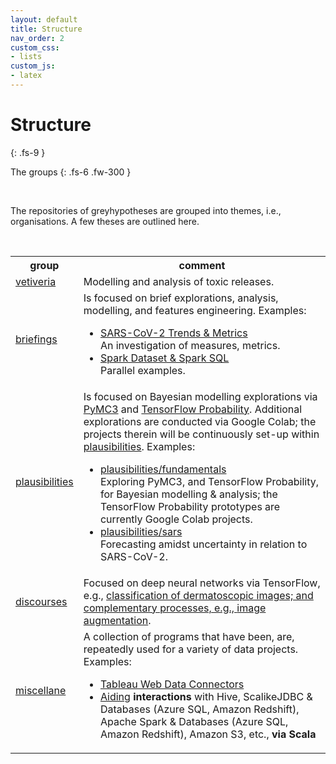 ```yaml
---
layout: default
title: Structure
nav_order: 2
custom_css:
- lists
custom_js:
- latex
---
```


# Structure
{: .fs-9 }

The groups
{: .fs-6 .fw-300 }

<br>

The repositories of greyhypotheses are grouped into themes, i.e., organisations.  A few theses are outlined here.

<br>

<table>

  <tr>
      <th style="width:20%">group</th><th>comment</th>
  </tr>

  <tr>
    <td><a href="https://vetiveria.github.io" target="\_blank">vetiveria</a></td>
    <td>Modelling and analysis of toxic releases.</td>
  </tr>

  <tr>
    <td><a href="https://briefings.github.io" target="\_blank">briefings</a></td>
    <td>Is focused on brief explorations, analysis, modelling, and features engineering.  Examples:
      <ul><li><a href="https://briefings.github.io/briefings/sars" target="\_blank">SARS-CoV-2 Trends & Metrics</a><br>An investigation of measures, metrics.</li>
          <li><a href="https://briefings.github.io/briefings/spark-dataset-and-spark-sql" target="\_blank">Spark Dataset & Spark SQL</a><br>Parallel examples.</li></ul>
    </td>
  </tr>

  <tr>
    <td><a href="https://github.com/plausibilities" target="\_blank">plausibilities</a></td>    
    <td>Is focused on Bayesian modelling explorations via <a href="https://docs.pymc.io" target="\_blank">PyMC3</a> and <a href="https://www.tensorflow.org/probability/">TensorFlow Probability</a>.  Additional explorations are conducted via Google Colab; the projects therein will be continuously set-up within <a href="https://github.com/plausibilities" target="\_blank">plausibilities</a>.  Examples:
      <ul>
        <li><a href="https://github.com/plausibilities/fundamentals" target="\_blank">plausibilities/fundamentals</a><br/>Exploring PyMC3, and TensorFlow Probability, for Bayesian modelling & analysis; the TensorFlow Probability prototypes are currently Google Colab projects.</li>
        <li><a href="https://github.com/plausibilities/sars" target="\_blank">plausibilities/sars</a><br/>Forecasting amidst uncertainty in relation to SARS-CoV-2.</li>
      </ul>
    </td>
  </tr>

  <tr>
    <td><a href="https://github.com/discourses" target="\_blank">discourses</a></td>
    <td>Focused on deep neural networks via TensorFlow, e.g., <a href="https://github.com/discourses/derma" target="\_blank">classification of dermatoscopic images; and complementary processes, e.g., <a href="https://github.com/discourses/augmentation" target="\_blank">image augmentation</a>.</td>
  </tr>

  <tr>
    <td><a href="https://github.com/miscellane" target="\_blank">miscellane</a></td>
    <td>A collection of programs that have been, are, repeatedly used for a variety of data projects.  Examples:
      <ul>
      <li><a href="http://miscellane.github.io/connectors" target="\_blank">Tableau Web Data Connectors</a></li>
      <li><a href="https://github.com/miscellane/infrastructure" target="\_blank">Aiding</a> <b>interactions</b> with
        Hive, ScalikeJDBC & Databases (Azure SQL, Amazon Redshift), Apache Spark & Databases (Azure SQL, Amazon Redshift),
        Amazon S3, etc., <b>via Scala</b></li>
      </ul>
    </td>
  </tr>

</table>









<br>
